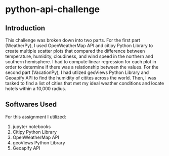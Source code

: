# python-api-challenge

## Introduction 

This challenge was broken down into two parts. For the first part (WeatherPy), I used OpenWeatherMap API and citipy Python Library to create multiple scatter plots that compared the difference between temperature, humidity, cloudiness, and wind speed in the northern and southern hemisphere. I had to compute linear regression for each plot in order to determine if there was a relationship between the values. 
For the second part (VacationPy), I had utlized geoViews Python Library and Geoapify API to find the humidity of citites across the world. Then, I was tasked to find a list of cities that met my ideal weather conditions and locate hotels within a 10,000 radius. 

## Softwares Used 

For this assignment I utilized: 
1. jupyter notebooks
2. Citipy Python Library
3. OpenWeatherMap API
4. geoViews Python Library
5. Geoapify API
